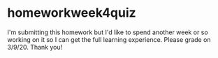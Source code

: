 # homeworkweek4quiz

I'm submitting this homework but I'd like to spend another week or so working on it so I can get the full learning experience.  Please grade on 3/9/20.  Thank you!
